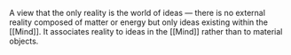 A view that the only reality is the world of ideas — there is no external reality composed of matter or energy but only ideas existing within the [[Mind]]. It associates reality to ideas in the [[Mind]] rather than to material objects.